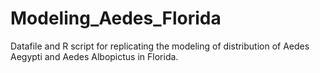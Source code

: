# Modeling_Aedes_Florida
Datafile and R script for replicating the modeling of distribution of Aedes Aegypti and Aedes Albopictus in Florida.
